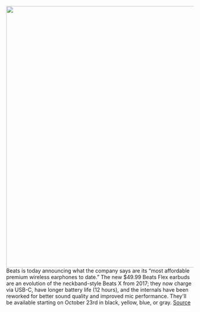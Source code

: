 <img src='https://cdn.vox-cdn.com/thumbor/e__lz_CBLT4sBD0qYdRxQr7V5UY=/0x0:2226x1420/1200x800/filters:focal(935x532:1291x888)/cdn.vox-cdn.com/uploads/chorus_image/image/67624406/Screen_Shot_2020_10_13_at_10.06.18_AM.0.png' width='700px' /><br/>
Beats is today announcing what the company says are its “most affordable premium wireless earphones to date.” The new $49.99 Beats Flex earbuds are an evolution of the neckband-style Beats X from 2017; they now charge via USB-C, have longer battery life (12 hours), and the internals have been reworked for better sound quality and improved mic performance. They'll be available starting on October 23rd in black, yellow, blue, or gray.
<a href='https://www.theverge.com/2020/10/13/21514292/beats-flex-earbuds-features-price'> Source <a/>